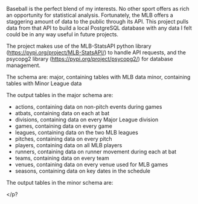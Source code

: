 Baseball is the perfect blend of my interests. No other sport offers as rich an opportunity for statistical analysis. Fortunately, the MLB offers a staggering amount of data to the public through its API. This project pulls data from that API to build a local PostgreSQL database with any data I felt could be in any way useful in future projects.

The project makes use of the MLB-StatsAPI python library (https://pypi.org/project/MLB-StatsAPI/) to handle API requests, and the psycopg2 library (https://pypi.org/project/psycopg2/) for database management.

The schema are:
  major, containing tables with MLB data
  minor, containing tables with Minor League data

The output tables in the major schema are:
<ul>
  <li>
  actions, containing data on non-pitch events during games
  </li>
  <li>
  atbats, containing data on each at bat
  </li>
  <li>
  divisions, containing data on every Major League division
  </li>
  <li>
  games, containing data on every game
  </li>
  <li>
  leagues, containing data on the two MLB leagues
  </li>
  <li>
  pitches, containing data on every pitch
  </li>
  <li>
  players, containing data on all MLB players
  </li>
  <li>
  runners, containing data on runner movement during each at bat
  </li>
  <li>
  teams, containing data on every team
  </li>
  <li>
  venues, containing data on every venue used for MLB games
  </li>
  <li>
  seasons, containing data on key dates in the schedule
  </li>
</ul>
The output tables in the minor schema are:

</p?
